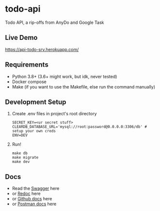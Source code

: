 # todo-api
Todo API, a rip-offs from AnyDo and Google Task

## Live Demo
https://api-todo-srv.herokuapp.com/

## Requirements
- Python 3.8+ (3.6+ might work, but idk, never tested)
- Docker compose
- Make (if you want to use the Makefile, else run the command manually)


## Development Setup
1. Create .env files in project's root directory
    ```
    SECRET_KEY=<ur secret stuff>
    CLEARDB_DATABASE_URL='mysql://root:password@0.0.0.0:3306/db' # setup your own creds
    ENV=DEV
    ```
2. Run! 
    ```
    make db 
    make migrate
    make dev
    ```

## Docs
- Read the [Swagger](http://api-todo-srv.herokuapp.com/swager/) here
- or [Redoc](http://api-todo-srv.herokuapp.com/redoc/) here
- or [Github docs](docs/docs.md) here 
- or [Postman docs](https://documenter.getpostman.com/view/8693382/TVeqe7eP) here